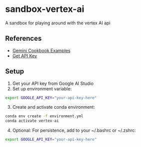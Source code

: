 # sandbox-vertex-ai

A sandbox for playing around with the vertex AI api

## References
- [Gemini Cookbook Examples](https://github.com/google-gemini/cookbook/tree/main/gemini-2)
- [Get API Key](https://aistudio.google.com/app/apikey)

## Setup

1. Get your API key from Google AI Studio
2. Set up environment variable:
```bash
export GOOGLE_API_KEY="your-api-key-here"
```

3. Create and activate conda environment:
```bash
conda env create -f environment.yml
conda activate vertex-ai
```

4. Optional: For persistence, add to your ~/.bashrc or ~/.zshrc:
```bash
export GOOGLE_API_KEY="your-api-key-here"
```